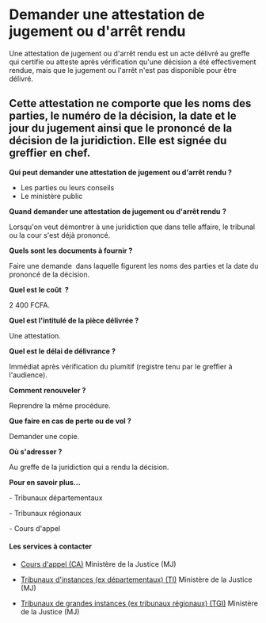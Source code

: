 # Demander une attestation de jugement ou d'arrêt rendu

Une attestation de jugement ou d'arrêt rendu est un acte délivré au greffe qui certifie ou atteste après vérification qu'une décision a été effectivement rendue, mais que le jugement ou l'arrêt n'est pas disponible pour être délivré.  
  
Cette attestation ne comporte que les noms des parties, le numéro de la décision, la date et le jour du jugement ainsi que le prononcé de la décision de la juridiction. Elle est signée du greffier en chef.
------------------------------------------------------------------------------------------------------------------------------------------------------------------------------------------------------------------------------------------------------------------------------------------------------------------------------------------------------------------------------------------------------------------------------------------------------------

**Qui peut demander une attestation de jugement ou d'arrêt rendu ?**

*   Les parties ou leurs conseils
*   Le ministère public  
    

**Quand** **demander une attestation de jugement ou d'arrêt rendu** **?**

Lorsqu'on veut démontrer à une juridiction que dans telle affaire, le tribunal ou la cour s'est déjà prononcé.  

**Quels sont les documents à fournir ?**

Faire une demande  dans laquelle figurent les noms des parties et la date du prononcé de la décision.  

**Quel est le coût  ?**

2 400 FCFA.

**Quel est l'intitulé de la pièce délivrée ?**  
  
Une attestation.  

**Quel est le délai de délivrance ?**

Immédiat après vérification du plumitif (registre tenu par le greffier à l'audience).  

**Comment renouveler ?**

Reprendre la même procédure.  

**Que faire en cas de perte ou de vol ?**

Demander une copie.  

**Où s'adresser ?**

Au greffe de la juridiction qui a rendu la décision.  

**Pour en savoir plus...**

\- Tribunaux départementaux

\- Tribunaux régionaux

\- Cours d'appel

#### Les services à contacter

*   [Cours d'appel (CA)](../../../services/cours-dappel-ca.md) Ministère de la Justice (MJ)  
    
*   [Tribunaux d'instances (ex départementaux) (TI)](../../../services/tribunaux-dinstances-ex-departementaux-ti.md) Ministère de la Justice (MJ)  
    
*   [Tribunaux de grandes instances (ex tribunaux régionaux) (TGI)](../../../services/tribunaux-de-grandes-instances-ex-tribunaux-regionaux-tgi.md) Ministère de la Justice (MJ)